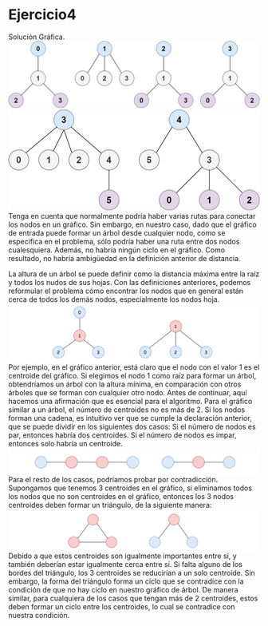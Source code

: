 # Ejercicio4

Solución Gráfica.
<img src= 'img\1.png'>
<img src= 'img\2.png'>
Tenga en cuenta que normalmente podría haber varias rutas para conectar los nodos en un gráfico. Sin embargo, en nuestro caso, dado que el gráfico de entrada puede formar un árbol desde cualquier nodo, como se especifica en el problema, sólo podría haber una ruta entre dos nodos cualesquiera. Además, no habría ningún ciclo en el gráfico. Como resultado, no habría ambigüedad en la definición anterior de distancia.

La altura de un árbol se puede definir como la distancia máxima entre la raíz y todos los nudos de sus hojas.
Con las definiciones anteriores, podemos reformular el problema cómo encontrar los nodos que en general están cerca de todos los demás nodos, especialmente los nodos hoja.
<img src= 'img\3.png'>
Por ejemplo, en el gráfico anterior, está claro que el nodo con el valor 1 es el centroide del gráfico. Si elegimos el nodo 1 como raíz para formar un árbol, obtendríamos un árbol con la altura mínima, en comparación con otros árboles que se forman con cualquier otro nodo.
Antes de continuar, aquí hacemos una afirmación que es esencial para el algoritmo.
Para el gráfico similar a un árbol, el número de centroides no es más de 2.
Si los nodos forman una cadena, es intuitivo ver que se cumple la declaración anterior, que se puede dividir en los siguientes dos casos:
Si el número de nodos es par, entonces habría dos centroides.
Si el número de nodos es impar, entonces solo habría un centroide.
<img src= 'img\4.png'>
Para el resto de los casos, podríamos probar por contradicción. Supongamos que tenemos 3 centroides en el gráfico, si eliminamos todos los nodos que no son centroides en el gráfico, entonces los 3 nodos centroides deben formar un triángulo, de la siguiente manera:
<img src= 'img\5.png'>
Debido a que estos centroides son igualmente importantes entre sí, y también deberían estar igualmente cerca entre sí. Si falta alguno de los bordes del triángulo, los 3 centroides se reducirían a un solo centroide.
Sin embargo, la forma del triángulo forma un ciclo que se contradice con la condición de que no hay ciclo en nuestro gráfico de árbol. De manera similar, para cualquiera de los casos que tengan más de 2 centroides, estos deben formar un ciclo entre los centroides, lo cual se contradice con nuestra condición.
